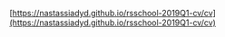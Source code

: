 [https://nastassiadyd.github.io/rsschool-2019Q1-cv/cv](https://nastassiadyd.github.io/rsschool-2019Q1-cv/cv)
